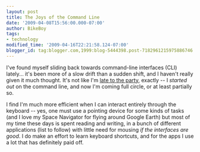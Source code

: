 ```yaml
---
layout: post
title: The Joys of the Command Line
date: '2009-04-08T15:56:00.000-07:00'
author: BikeBoy
tags:
- technology
modified_time: '2009-04-16T22:21:58.124-07:00'
blogger_id: tag:blogger.com,1999:blog-5444398.post-7182961215975886746
---
```


I've found myself sliding back towards command-line interfaces (CLI) lately... 
it's been more of a slow drift than a sudden shift, and I haven't really given 
it much thought. It's not like I'm [late to the 
party](http://lifehacker.com/software/command-line/geek-to-live--the-command-line-comeback-226223.php), 
exactly -- I *started out* on the command line, and now I'm coming full 
circle, or at least partially so. 

I find I'm much more efficient when I can interact entirely through the 
keyboard -- yes, one must use a pointing device for some kinds of tasks (and I 
love my Space Navigator for flying around Google Earth) but most of my time 
these days is spent reading and writing, in a bunch of different applications 
(list to follow) with little need for mousing *if the interfaces are good*. I 
do make an effort to learn keyboard shortcuts, and for the apps I use a lot 
that has definitely paid off. 
